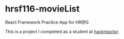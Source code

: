 # hrsf116-movieList
React Framework Practice App for HR@G

This is a project I completed as a student at [hackreactor](http://hackreactor.com).
